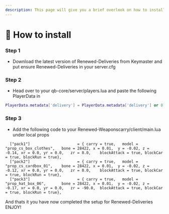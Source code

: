 ```yaml
---
description: This page will give you a brief overlook on how to install this resource
---
```


# 📄 How to install

### Step 1

* Download the latest version of Renewed-Deliveries from Keymaster and put ensure Renewed-Deliveries in your server.cfg

### Step 2

* Head over to your qb-core/server/players.lua and paste the following PlayerData in

```lua
PlayerData.metadata['delivery'] = PlayerData.metadata['delivery'] or 0
```

### Step 3

* Add the following code to your Renewed-Weaponscarry/client/main.lua under local props

```
  ["pack1"]                     = { carry = true,   model = "prop_cs_box_clothes",   bone = 28422, x = 0.01,  y = -0.02, z = -0.14, xr = 0.0, yr = 0.0,   zr = 0.0,    blockAttack = true, blockCar = true, blockRun = true},
  ["pack2"]                     = { carry = true,   model = "prop_cs_cardbox_01",    bone = 28422, x = 0.01,  y = -0.02, z = -0.12, xr = 0.0, yr = 0.0,   zr = 0.0,    blockAttack = true, blockCar = true, blockRun = true},
  ["pack3"]                     = { carry = true,   model = "prop_hat_box_06",       bone = 28422, x = 0.01,  y = -0.02, z = -0.17, xr = 0.0, yr = 0.0,   zr = -90.0,  blockAttack = true, blockCar = true, blockRun = true},
```

And thats it you have now completed the setup for Renewed-Deliveries ENJOY!
